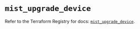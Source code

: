 # `mist_upgrade_device`

Refer to the Terraform Registry for docs: [`mist_upgrade_device`](https://registry.terraform.io/providers/juniper/mist/0.6.0/docs/resources/upgrade_device).
